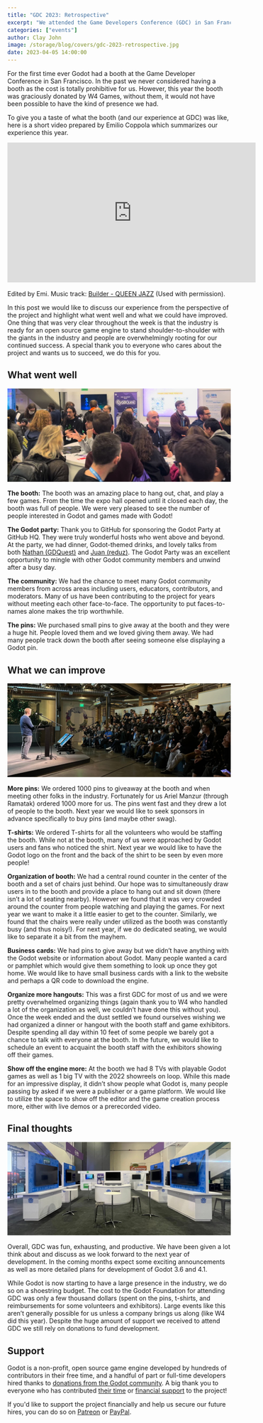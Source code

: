 ```yaml
---
title: "GDC 2023: Retrospective"
excerpt: "We attended the Game Developers Conference (GDC) in San Francisco this year."
categories: ["events"]
author: Clay John
image: /storage/blog/covers/gdc-2023-retrospective.jpg
date: 2023-04-05 14:00:00
---
```


For the first time ever Godot had a booth at the Game Developer Conference in San Francisco. In the past we never considered having a booth as the cost is totally prohibitive for us. However, this year the booth was graciously donated by W4 Games, without them, it would not have been possible to have the kind of presence we had.

To give you a taste of what the booth (and our experience at GDC) was like, here is a short video prepared by Emilio Coppola which summarizes our experience this year.

<iframe width="560" height="315" src="https://www.youtube.com/embed/vdAwlI6NG0I" title="YouTube video player" frameborder="0" allow="accelerometer; autoplay; clipboard-write; encrypted-media; gyroscope; picture-in-picture; web-share" allowfullscreen></iframe>

Edited by Emi. Music track: [Builder - QUEEN JAZZ](https://queenjazz.bandcamp.com/album/bops) (Used with permission).

In this post we would like to discuss our experience from the perspective of the project and highlight what went well and what we could have improved.
One thing that was very clear throughout the week is that the industry is ready for an open source game engine to stand shoulder-to-shoulder with the giants in the industry and people are overwhelmingly rooting for our continued success. A special thank you to everyone who cares about the project and wants us to succeed, we do this for you.

## What went well

![](/storage/blog/gdc/2023/crowd.jpg)

**The booth:** The booth was an amazing place to hang out, chat, and play a few games. From the time the expo hall opened until it closed each day, the booth was full of people. We were very pleased to see the number of people interested in Godot and games made with Godot!

**The Godot party:** Thank you to GitHub for sponsoring the Godot Party at GitHub HQ. They were truly wonderful hosts who went above and beyond. At the party, we had dinner, Godot-themed drinks, and lovely talks from both [Nathan (GDQuest)](https://www.youtube.com/watch?v=ZRFv2rTJLUY) and [Juan (reduz)](https://www.youtube.com/watch?v=XduuHNOGGqI). The Godot Party was an excellent opportunity to mingle with other Godot community members and unwind after a busy day.

**The community:** We had the chance to meet many Godot community members from across areas including users, educators, contributors, and moderators. Many of us have been contributing to the project for years without meeting each other face-to-face. The opportunity to put faces-to-names alone makes the trip worthwhile. 

**The pins:** We purchased small pins to give away at the booth and they were a huge hit. People loved them and we loved giving them away. We had many people track down the booth after seeing someone else displaying a Godot pin.

## What we can improve

![](/storage/blog/gdc/2023/gh-event.jpg)

**More pins:** We ordered 1000 pins to giveaway at the booth and when meeting other folks in the industry. Fortunately for us Ariel Manzur (through Ramatak) ordered 1000 more for us. The pins went fast and they drew a lot of people to the booth. Next year we would like to seek sponsors in advance specifically to buy pins (and maybe other swag).

**T-shirts:** We ordered T-shirts for all the volunteers who would be staffing the booth. While not at the booth, many of us were approached by Godot users and fans who noticed the shirt. Next year we would like to have the Godot logo on the front and the back of the shirt to be seen by even more people!

**Organization of booth:** We had a central round counter in the center of the booth and a set of chairs just behind. Our hope was to simultaneously draw users in to the booth and provide a place to hang out and sit down (there isn’t a lot of seating nearby). However we found that it was very crowded around the counter from people watching and playing the games. For next year we want to make it a little easier to get to the counter. Similarly, we found that the chairs were really under utilized as the booth was constantly busy (and thus noisy!). For next year, if we do dedicated seating, we would like to separate it a bit from the mayhem. 

**Business cards:** We had pins to give away but we didn’t have anything with the Godot website or information about Godot. Many people wanted a card or pamphlet which would give them something to look up once they got home. We would like to have small business cards with a link to the website and perhaps a QR code to download the engine.

**Organize more hangouts:** This was a first GDC for most of us and we were pretty overwhelmed organizing things (again thank you to W4 who handled a lot of the organization as well, we couldn’t have done this without you). Once the week ended and the dust settled we found ourselves wishing we had organized a dinner or hangout with the booth staff and game exhibitors. Despite spending all day within 10 feet of some people we barely got a chance to talk with everyone at the booth. In the future, we would like to schedule an event to acquaint the booth staff with the exhibitors showing off their games.

**Show off the engine more:** At the booth we had 8 TVs with playable Godot games as well as 1 big TV with the 2022 showreels on loop. While this made for an impressive display, it didn’t show people what Godot is, many people passing by asked if we were a publisher or a game platform. We would like to utilize the space to show off the editor and the game creation process more, either with live demos or a prerecorded video.

## Final thoughts

![](/storage/blog/gdc/2023/booth.jpg)

Overall, GDC was fun, exhausting, and productive. We have been given a lot think about and discuss as we look forward to the next year of development. In the coming months expect some exciting announcements as well as more detailed plans for development of Godot 3.6 and 4.1.

While Godot is now starting to have a large presence in the industry, we do so on a shoestring budget. The cost to the Godot Foundation for attending GDC was only a few thousand dollars (spent on the pins, t-shirts, and reimbursements for some volunteers and exhibitors). Large events like this aren’t generally possible for us unless a company brings us along (like W4 did this year). Despite the huge amount of support we received to attend GDC we still rely on donations to fund development.

## Support

Godot is a non-profit, open source game engine developed by hundreds of contributors in their free time, and a handful of part or full-time developers hired thanks to [donations from the Godot community](/donate). A big thank you to everyone who has contributed [their time](https://github.com/godotengine/godot/blob/master/AUTHORS.md) or [financial support](https://github.com/godotengine/godot/blob/master/DONORS.md) to the project!

If you'd like to support the project financially and help us secure our future hires, you can do so on [Patreon](https://www.patreon.com/godotengine) or [PayPal](/donate).
